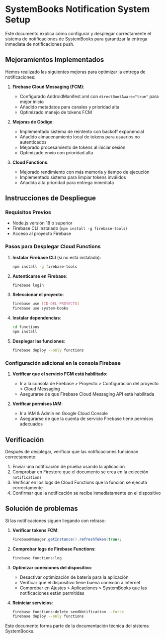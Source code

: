 # SystemBooks Notification System Setup

Este documento explica cómo configurar y desplegar correctamente el sistema de notificaciones de SystemBooks para garantizar la entrega inmediata de notificaciones push.

## Mejoramientos Implementados

Hemos realizado las siguientes mejoras para optimizar la entrega de notificaciones:

1. **Firebase Cloud Messaging (FCM)**:
   - Configurado AndroidManifest.xml con `directBootAware="true"` para mejor inicio
   - Añadido metadatos para canales y prioridad alta
   - Optimizado manejo de tokens FCM

2. **Mejoras de Código**:
   - Implementado sistema de reintento con backoff exponencial
   - Añadido almacenamiento local de tokens para usuarios no autenticados
   - Mejorado procesamiento de tokens al iniciar sesión
   - Optimizado envío con prioridad alta

3. **Cloud Functions**:
   - Mejorado rendimiento con más memoria y tiempo de ejecución
   - Implementado sistema para limpiar tokens inválidos
   - Añadida alta prioridad para entrega inmediata

## Instrucciones de Despliegue

### Requisitos Previos

- Node.js versión 18 o superior
- Firebase CLI instalado (`npm install -g firebase-tools`)
- Acceso al proyecto Firebase

### Pasos para Desplegar Cloud Functions

1. **Instalar Firebase CLI** (si no está instalado):
   ```bash
   npm install -g firebase-tools
   ```

2. **Autenticarse en Firebase**:
   ```bash
   firebase login
   ```

3. **Seleccionar el proyecto**:
   ```bash
   firebase use [ID-DEL-PROYECTO]
   firebase use system-books
   ```

4. **Instalar dependencias**:
   ```bash
   cd functions
   npm install
   ```

5. **Desplegar las funciones**:
   ```bash
   firebase deploy --only functions
   ```

### Configuración adicional en la consola Firebase

1. **Verificar que el servicio FCM está habilitado**:
   - Ir a la consola de Firebase > Proyecto > Configuración del proyecto > Cloud Messaging
   - Asegurarse de que Firebase Cloud Messaging API está habilitada

2. **Verificar permisos IAM**:
   - Ir a IAM & Admin en Google Cloud Console
   - Asegurarse de que la cuenta de servicio Firebase tiene permisos adecuados

## Verificación

Después de desplegar, verificar que las notificaciones funcionan correctamente:

1. Enviar una notificación de prueba usando la aplicación
2. Comprobar en Firestore que el documento se crea en la colección `notifications`
3. Verificar en los logs de Cloud Functions que la función se ejecuta correctamente
4. Confirmar que la notificación se recibe inmediatamente en el dispositivo

## Solución de problemas

Si las notificaciones siguen llegando con retraso:

1. **Verificar tokens FCM**:
   ```java
   FirebaseManager.getInstance().refreshToken(true);
   ```

2. **Comprobar logs de Firebase Functions**:
   ```bash
   firebase functions:log
   ```

3. **Optimizar conexiones del dispositivo**:
   - Desactivar optimización de batería para la aplicación
   - Verificar que el dispositivo tiene buena conexión a internet
   - Comprobar en Ajustes > Aplicaciones > SystemBooks que las notificaciones están permitidas

4. **Reiniciar servicios**:
   ```bash
   firebase functions:delete sendNotification --force
   firebase deploy --only functions
   ```

Este documento forma parte de la documentación técnica del sistema SystemBooks.
